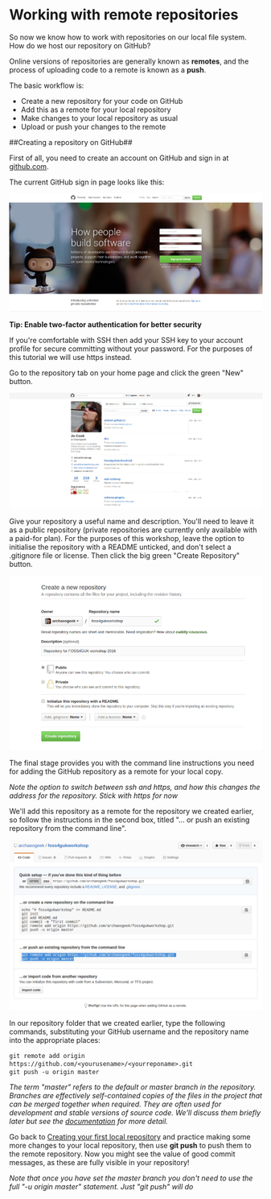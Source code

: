 # Working with remote repositories

So now we know how to work with repositories on our local file system. How do we host our repository on GitHub?

Online versions of repositories are generally known as **remotes**, and the process of uploading code to a remote is known as a **push**.

The basic workflow is:

 * Create a new repository for your code on GitHub
 * Add this as a remote for your local repository
 * Make changes to your local repository as usual
 * Upload or push your changes to the remote

##Creating a repository on GitHub##

First of all, you need to create an account on GitHub and sign in at [github.com](http://github.com).

The current GitHub sign in page looks like this:

![GitHub](../images/github_sigin.png)

**Tip: Enable two-factor authentication for better security**

If you're comfortable with SSH then add your SSH key to your account profile for secure committing without your password. For the purposes of this tutorial we will use https instead.

Go to the repository tab on your home page and click the green "New" button.

![GitHub New Repo](../images/github_newrepo.png)

Give your repository a useful name and description. You'll need to leave it as a public repository (private repositories are currently only available with a paid-for plan). For the purposes of this workshop, leave the option to initialise the repository with a README unticked, and don't select a .gitignore file or license. Then click the big green "Create Repository" button. 

![GitHub New Repo #2](../images/github_newrepo2.png)

The final stage provides you with the command line instructions you need for adding the GitHub repository as a remote for your local copy. 

*Note the option to switch between ssh and https, and how this changes the address for the repository. Stick with https for now*

We'll add this repository as a remote for the repository we created earlier, so follow the instructions in the second box, titled "... or push an existing repository from the command line".

![GitHub New Repo #3](../images/github_newrepo3.png)

In our repository folder that we created earlier, type the following commands, substituting your GitHub username and the repository name into the appropriate places:

	git remote add origin https://github.com/<yourusename>/<yourreponame>.git
	git push -u origin master

*The term "master" refers to the default or master branch in the repository. Branches are effectively self-contained copies of the files in the project that can be merged together when required. They are often used for development and stable versions of source code. We'll discuss them briefly later but see the [documentation](https://git-scm.com/book/en/v2/Git-Branching-Branches-in-a-Nutshell) for more detail.*

Go back to [Creating your first local repository](repository.html) and practice making some more changes to your local repository, then use **git push** to push them to the remote repository. Now you might see the value of good commit messages, as these are fully visible in your repository!

*Note that once you have set the master branch you don't need to use the full "-u origin master" statement. Just "git push" will do*








